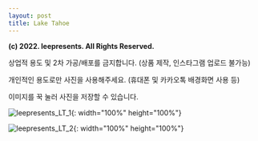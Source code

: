 ```yaml
---
layout: post
title: Lake Tahoe
---
```


**(c) 2022. leepresents. All Rights Reserved.**

상업적 용도 및 2차 가공/배포를 금지합니다. (상품 제작, 인스타그램 업로드 불가능)

개인적인 용도로만 사진을 사용해주세요. (휴대폰 및 카카오톡 배경화면 사용 등)


이미지를 꾹 눌러 사진을 저장할 수 있습니다.

![leepresents_LT_1](https://user-images.githubusercontent.com/99234975/178883150-0ed7095f-3dbd-4c51-9a5a-e682154a5f73.jpg){: width="100%" height="100%"}

![leepresents_LT_2](https://user-images.githubusercontent.com/99234975/178883155-abdc072c-6e47-464b-97f5-73beb460e58a.jpg){: width="100%" height="100%"}
